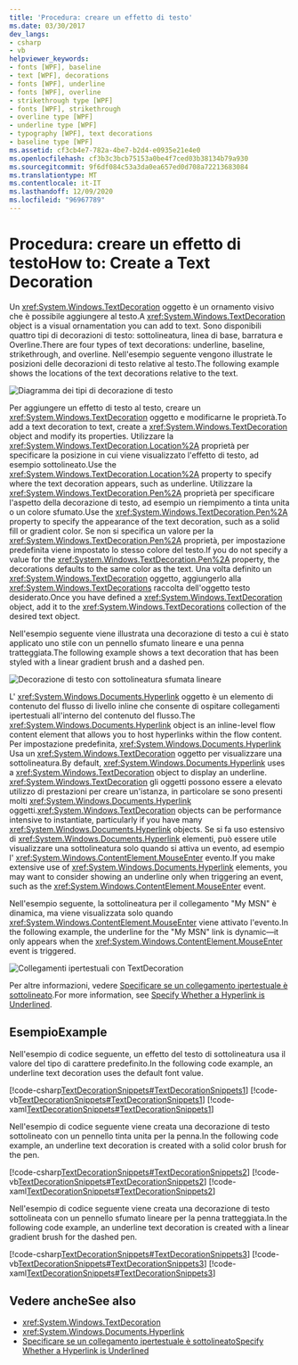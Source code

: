 ```yaml
---
title: 'Procedura: creare un effetto di testo'
ms.date: 03/30/2017
dev_langs:
- csharp
- vb
helpviewer_keywords:
- fonts [WPF], baseline
- text [WPF], decorations
- fonts [WPF], underline
- fonts [WPF], overline
- strikethrough type [WPF]
- fonts [WPF], strikethrough
- overline type [WPF]
- underline type [WPF]
- typography [WPF], text decorations
- baseline type [WPF]
ms.assetid: cf3cb4e7-782a-4be7-b2d4-e0935e21e4e0
ms.openlocfilehash: cf3b3c3bcb75153a0be4f7ced03b38134b79a930
ms.sourcegitcommit: 9f6df084c53a3da0ea657ed0d708a72213683084
ms.translationtype: MT
ms.contentlocale: it-IT
ms.lasthandoff: 12/09/2020
ms.locfileid: "96967789"
---
```

# <a name="how-to-create-a-text-decoration"></a><span data-ttu-id="fe532-102">Procedura: creare un effetto di testo</span><span class="sxs-lookup"><span data-stu-id="fe532-102">How to: Create a Text Decoration</span></span>
<span data-ttu-id="fe532-103">Un <xref:System.Windows.TextDecoration> oggetto è un ornamento visivo che è possibile aggiungere al testo.</span><span class="sxs-lookup"><span data-stu-id="fe532-103">A <xref:System.Windows.TextDecoration> object is a visual ornamentation you can add to text.</span></span> <span data-ttu-id="fe532-104">Sono disponibili quattro tipi di decorazioni di testo: sottolineatura, linea di base, barratura e Overline.</span><span class="sxs-lookup"><span data-stu-id="fe532-104">There are four types of text decorations: underline, baseline, strikethrough, and overline.</span></span> <span data-ttu-id="fe532-105">Nell'esempio seguente vengono illustrate le posizioni delle decorazioni di testo relative al testo.</span><span class="sxs-lookup"><span data-stu-id="fe532-105">The following example shows the locations of the text decorations relative to the text.</span></span>  
  
 ![Diagramma dei tipi di decorazione di testo](./media/how-to-create-a-text-decoration/text-decoration-types.gif)  
  
 <span data-ttu-id="fe532-107">Per aggiungere un effetto di testo al testo, creare un <xref:System.Windows.TextDecoration> oggetto e modificarne le proprietà.</span><span class="sxs-lookup"><span data-stu-id="fe532-107">To add a text decoration to text, create a <xref:System.Windows.TextDecoration> object and modify its properties.</span></span> <span data-ttu-id="fe532-108">Utilizzare la <xref:System.Windows.TextDecoration.Location%2A> proprietà per specificare la posizione in cui viene visualizzato l'effetto di testo, ad esempio sottolineato.</span><span class="sxs-lookup"><span data-stu-id="fe532-108">Use the <xref:System.Windows.TextDecoration.Location%2A> property to specify where the text decoration appears, such as underline.</span></span> <span data-ttu-id="fe532-109">Utilizzare la <xref:System.Windows.TextDecoration.Pen%2A> proprietà per specificare l'aspetto della decorazione di testo, ad esempio un riempimento a tinta unita o un colore sfumato.</span><span class="sxs-lookup"><span data-stu-id="fe532-109">Use the <xref:System.Windows.TextDecoration.Pen%2A> property to specify the appearance of the text decoration, such as a solid fill or gradient color.</span></span> <span data-ttu-id="fe532-110">Se non si specifica un valore per la <xref:System.Windows.TextDecoration.Pen%2A> proprietà, per impostazione predefinita viene impostato lo stesso colore del testo.</span><span class="sxs-lookup"><span data-stu-id="fe532-110">If you do not specify a value for the <xref:System.Windows.TextDecoration.Pen%2A> property, the decorations defaults to the same color as the text.</span></span> <span data-ttu-id="fe532-111">Una volta definito un <xref:System.Windows.TextDecoration> oggetto, aggiungerlo alla <xref:System.Windows.TextDecorations> raccolta dell'oggetto testo desiderato.</span><span class="sxs-lookup"><span data-stu-id="fe532-111">Once you have defined a <xref:System.Windows.TextDecoration> object, add it to the <xref:System.Windows.TextDecorations> collection of the desired text object.</span></span>  
  
 <span data-ttu-id="fe532-112">Nell'esempio seguente viene illustrata una decorazione di testo a cui è stato applicato uno stile con un pennello sfumato lineare e una penna tratteggiata.</span><span class="sxs-lookup"><span data-stu-id="fe532-112">The following example shows a text decoration that has been styled with a linear gradient brush and a dashed pen.</span></span>  
  
 ![Decorazione di testo con sottolineatura sfumata lineare](./media/how-to-create-a-text-decoration/text-decoration-gradient.png)  
  
 <span data-ttu-id="fe532-114">L' <xref:System.Windows.Documents.Hyperlink> oggetto è un elemento di contenuto del flusso di livello inline che consente di ospitare collegamenti ipertestuali all'interno del contenuto del flusso.</span><span class="sxs-lookup"><span data-stu-id="fe532-114">The <xref:System.Windows.Documents.Hyperlink> object is an inline-level flow content element that allows you to host hyperlinks within the flow content.</span></span> <span data-ttu-id="fe532-115">Per impostazione predefinita, <xref:System.Windows.Documents.Hyperlink> Usa un <xref:System.Windows.TextDecoration> oggetto per visualizzare una sottolineatura.</span><span class="sxs-lookup"><span data-stu-id="fe532-115">By default, <xref:System.Windows.Documents.Hyperlink> uses a <xref:System.Windows.TextDecoration> object to display an underline.</span></span> <span data-ttu-id="fe532-116"><xref:System.Windows.TextDecoration> gli oggetti possono essere a elevato utilizzo di prestazioni per creare un'istanza, in particolare se sono presenti molti <xref:System.Windows.Documents.Hyperlink> oggetti.</span><span class="sxs-lookup"><span data-stu-id="fe532-116"><xref:System.Windows.TextDecoration> objects can be performance intensive to instantiate, particularly if you have many <xref:System.Windows.Documents.Hyperlink> objects.</span></span> <span data-ttu-id="fe532-117">Se si fa uso estensivo di <xref:System.Windows.Documents.Hyperlink> elementi, può essere utile visualizzare una sottolineatura solo quando si attiva un evento, ad esempio l' <xref:System.Windows.ContentElement.MouseEnter> evento.</span><span class="sxs-lookup"><span data-stu-id="fe532-117">If you make extensive use of <xref:System.Windows.Documents.Hyperlink> elements, you may want to consider showing an underline only when triggering an event, such as the <xref:System.Windows.ContentElement.MouseEnter> event.</span></span>  
  
 <span data-ttu-id="fe532-118">Nell'esempio seguente, la sottolineatura per il collegamento "My MSN" è dinamica, ma viene visualizzata solo quando <xref:System.Windows.ContentElement.MouseEnter> viene attivato l'evento.</span><span class="sxs-lookup"><span data-stu-id="fe532-118">In the following example, the underline for the "My MSN" link is dynamic—it only appears when the <xref:System.Windows.ContentElement.MouseEnter> event is triggered.</span></span>  
  
 ![Collegamenti ipertestuali con TextDecoration](./media/how-to-create-a-text-decoration/text-decorations-hyperlinks.png)  

 <span data-ttu-id="fe532-120">Per altre informazioni, vedere [Specificare se un collegamento ipertestuale è sottolineato](how-to-specify-whether-a-hyperlink-is-underlined.md).</span><span class="sxs-lookup"><span data-stu-id="fe532-120">For more information, see [Specify Whether a Hyperlink is Underlined](how-to-specify-whether-a-hyperlink-is-underlined.md).</span></span>  
  
## <a name="example"></a><span data-ttu-id="fe532-121">Esempio</span><span class="sxs-lookup"><span data-stu-id="fe532-121">Example</span></span>  
 <span data-ttu-id="fe532-122">Nell'esempio di codice seguente, un effetto del testo di sottolineatura usa il valore del tipo di carattere predefinito.</span><span class="sxs-lookup"><span data-stu-id="fe532-122">In the following code example, an underline text decoration uses the default font value.</span></span>  
  
 [!code-csharp[TextDecorationSnippets#TextDecorationSnippets1](~/samples/snippets/csharp/VS_Snippets_Wpf/TextDecorationSnippets/CSharp/Window1.xaml.cs#textdecorationsnippets1)]
 [!code-vb[TextDecorationSnippets#TextDecorationSnippets1](~/samples/snippets/visualbasic/VS_Snippets_Wpf/TextDecorationSnippets/visualbasic/window1.xaml.vb#textdecorationsnippets1)]
 [!code-xaml[TextDecorationSnippets#TextDecorationSnippets1](~/samples/snippets/csharp/VS_Snippets_Wpf/TextDecorationSnippets/CSharp/Window1.xaml#textdecorationsnippets1)]  
  
 <span data-ttu-id="fe532-123">Nell'esempio di codice seguente viene creata una decorazione di testo sottolineato con un pennello tinta unita per la penna.</span><span class="sxs-lookup"><span data-stu-id="fe532-123">In the following code example, an underline text decoration is created with a solid color brush for the pen.</span></span>  
  
 [!code-csharp[TextDecorationSnippets#TextDecorationSnippets2](~/samples/snippets/csharp/VS_Snippets_Wpf/TextDecorationSnippets/CSharp/Window1.xaml.cs#textdecorationsnippets2)]
 [!code-vb[TextDecorationSnippets#TextDecorationSnippets2](~/samples/snippets/visualbasic/VS_Snippets_Wpf/TextDecorationSnippets/visualbasic/window1.xaml.vb#textdecorationsnippets2)]
 [!code-xaml[TextDecorationSnippets#TextDecorationSnippets2](~/samples/snippets/csharp/VS_Snippets_Wpf/TextDecorationSnippets/CSharp/Window1.xaml#textdecorationsnippets2)]  
  
 <span data-ttu-id="fe532-124">Nell'esempio di codice seguente viene creata una decorazione di testo sottolineata con un pennello sfumato lineare per la penna tratteggiata.</span><span class="sxs-lookup"><span data-stu-id="fe532-124">In the following code example, an underline text decoration is created with a linear gradient brush for the dashed pen.</span></span>  
  
 [!code-csharp[TextDecorationSnippets#TextDecorationSnippets3](~/samples/snippets/csharp/VS_Snippets_Wpf/TextDecorationSnippets/CSharp/Window1.xaml.cs#textdecorationsnippets3)]
 [!code-vb[TextDecorationSnippets#TextDecorationSnippets3](~/samples/snippets/visualbasic/VS_Snippets_Wpf/TextDecorationSnippets/visualbasic/window1.xaml.vb#textdecorationsnippets3)]
 [!code-xaml[TextDecorationSnippets#TextDecorationSnippets3](~/samples/snippets/csharp/VS_Snippets_Wpf/TextDecorationSnippets/CSharp/Window1.xaml#textdecorationsnippets3)]  
  
## <a name="see-also"></a><span data-ttu-id="fe532-125">Vedere anche</span><span class="sxs-lookup"><span data-stu-id="fe532-125">See also</span></span>

- <xref:System.Windows.TextDecoration>
- <xref:System.Windows.Documents.Hyperlink>
- [<span data-ttu-id="fe532-126">Specificare se un collegamento ipertestuale è sottolineato</span><span class="sxs-lookup"><span data-stu-id="fe532-126">Specify Whether a Hyperlink is Underlined</span></span>](how-to-specify-whether-a-hyperlink-is-underlined.md)

